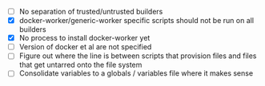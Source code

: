 - [ ] No separation of trusted/untrusted builders
- [x] docker-worker/generic-worker specific scripts should not be run on all builders
- [x] No process to install docker-worker yet
- [ ] Version of docker et al are not specified
- [ ] Figure out where the line is between scripts that provision files and files that get untarred onto the file system
- [ ] Consolidate variables to a globals / variables file where it makes sense
